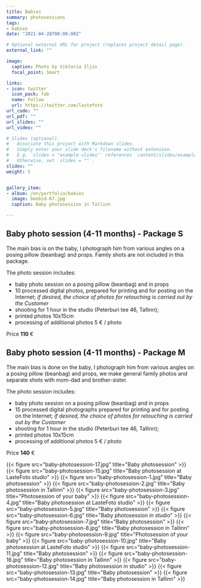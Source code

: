 ```yaml
---
title: Babies
summary: photosessions
tags:
- babies
date: "2021-04-28T00:00:00Z"

# Optional external URL for project (replaces project detail page).
external_link: ""

image:
  caption: Photo by Viktoria Iljin
  focal_point: Smart

links:
- icon: twitter
  icon_pack: fab
  name: Follow
  url: https://twitter.com/lastefoto
url_code: ""
url_pdf: ""
url_slides: ""
url_video: ""

# Slides (optional).
#   Associate this project with Markdown slides.
#   Simply enter your slide deck's filename without extension.
#   E.g. `slides = "example-slides"` references `content/slides/example-slides.md`.
#   Otherwise, set `slides = ""`.
slides: ""
weight: 5


gallery_item:
- album: /en/portfolio/babies
  image: beebid-67.jpg
  caption: Baby photosession in Tallinn

---
```


## Baby photo session (4-11 months) - Package S

The main bias is on the baby, I photograph him from various angles on a posing pillow (beanbag) and props. Family shots are not included in this package.

The photo session includes:
* baby photo session on a posing pillow (beanbag) and in props
* 10 processed digital photos, prepared for printing and for posting on the Internet;
_if desired, the choice of photos for retouching is carried out by the Customer_
* shooting for 1 hour in the studio (Peterburi tee 46, Tallinn);
* printed photos 10x15cm
* processing of additional photos 5 € / photo

Price **110** €


## Baby photo session (4-11 months) - Package M

The main bias is done on the baby, I photograph him from various angles on a posing pillow (beanbag) and props, we make general family photos and separate shots with mom-dad and brother-sister.

The photo session includes:
* baby photo session on a posing pillow (beanbag) and in props
* 15 processed digital photographs prepared for printing and for posting on the Internet;
_if desired, the choice of photos for retouching is carried out by the Customer_
* shooting for 1 hour in the studio (Peterburi tee 46, Tallinn);
* printed photos 10x15cm
* processing of additional photos 5 € / photo

Price **140** €

{{< figure src="baby-photosession-17.jpg" title="Baby photosession" >}}
{{< figure src="baby-photosession-15.jpg" title="Baby photosession at LasteFoto studio" >}}
{{< figure src="baby-photosession-1.jpg" title="Baby photosession" >}}
{{< figure src="baby-photosession-2.jpg" title="Baby photosession in Tallinn" >}}
{{< figure src="baby-photosession-3.jpg" title="Photosession of your baby" >}}
{{< figure src="baby-photosession-4.jpg" title="Baby photosession at LasteFoto studio" >}}
{{< figure src="baby-photosession-5.jpg" title="Baby photosession" >}}
{{< figure src="baby-photosession-6.jpg" title="Baby photosession in studio" >}}
{{< figure src="baby-photosession-7.jpg" title="Baby photosession" >}}
{{< figure src="baby-photosession-8.jpg" title="Baby photosession in Tallinn" >}}
{{< figure src="baby-photosession-9.jpg" title="Photosession of your baby" >}}
{{< figure src="baby-photosession-10.jpg" title="Baby photosession at LasteFoto studio" >}}
{{< figure src="baby-photosession-11.jpg" title="Baby photosession" >}}
{{< figure src="baby-photosession-16.jpg" title="Baby photosession in Tallinn" >}}
{{< figure src="baby-photosession-12.jpg" title="Baby photosession in studio" >}}
{{< figure src="baby-photosession-13.jpg" title="Baby photosession" >}}
{{< figure src="baby-photosession-14.jpg" title="Baby photosession in Tallinn" >}}